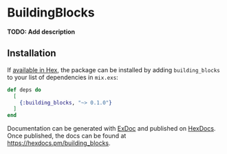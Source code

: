 # BuildingBlocks

**TODO: Add description**

## Installation

If [available in Hex](https://hex.pm/docs/publish), the package can be installed
by adding `building_blocks` to your list of dependencies in `mix.exs`:

```elixir
def deps do
  [
    {:building_blocks, "~> 0.1.0"}
  ]
end
```

Documentation can be generated with [ExDoc](https://github.com/elixir-lang/ex_doc)
and published on [HexDocs](https://hexdocs.pm). Once published, the docs can
be found at <https://hexdocs.pm/building_blocks>.

